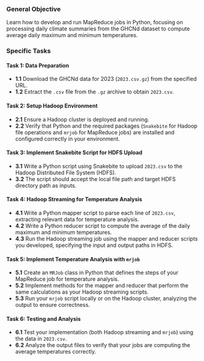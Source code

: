 
### General Objective
Learn how to develop and run MapReduce jobs in Python, focusing on processing daily climate summaries from the GHCNd dataset to compute average daily maximum and minimum temperatures.

### Specific Tasks

#### Task 1: Data Preparation
- **1.1** Download the GHCNd data for 2023 (`2023.csv.gz`) from the specified URL.
- **1.2** Extract the `.csv` file from the `.gz` archive to obtain `2023.csv`.

#### Task 2: Setup Hadoop Environment
- **2.1** Ensure a Hadoop cluster is deployed and running.
- **2.2** Verify that Python and the required packages (`Snakebite` for Hadoop file operations and `mrjob` for MapReduce jobs) are installed and configured correctly in your environment.

#### Task 3: Implement Snakebite Script for HDFS Upload
- **3.1** Write a Python script using Snakebite to upload `2023.csv` to the Hadoop Distributed File System (HDFS).
- **3.2** The script should accept the local file path and target HDFS directory path as inputs.

#### Task 4: Hadoop Streaming for Temperature Analysis
- **4.1** Write a Python mapper script to parse each line of `2023.csv`, extracting relevant data for temperature analysis.
- **4.2** Write a Python reducer script to compute the average of the daily maximum and minimum temperatures.
- **4.3** Run the Hadoop streaming job using the mapper and reducer scripts you developed, specifying the input and output paths in HDFS.

#### Task 5: Implement Temperature Analysis with `mrjob`
- **5.1** Create an `MRJob` class in Python that defines the steps of your MapReduce job for temperature analysis.
- **5.2** Implement methods for the mapper and reducer that perform the same calculations as your Hadoop streaming scripts.
- **5.3** Run your `mrjob` script locally or on the Hadoop cluster, analyzing the output to ensure correctness.

#### Task 6: Testing and Analysis
- **6.1** Test your implementation (both Hadoop streaming and `mrjob`) using the data in `2023.csv`.
- **6.2** Analyze the output files to verify that your jobs are computing the average temperatures correctly.
